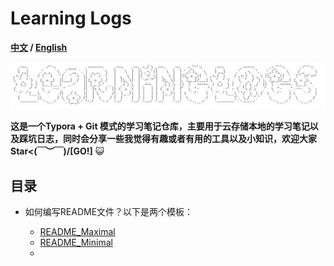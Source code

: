 # Learning Logs

**[中文](./README.md) / [English](./README_EN.md)**

![logo](./assets/logo.jpg)

**这是一个Typora + Git 模式的学习笔记仓库，主要用于云存储本地的学习笔记以及踩坑日志，同时会分享一些我觉得有趣或者有用的工具以及小知识，欢迎大家Star<(￣︶￣)/[GO!]** :smiley_cat:

## 目录

- 如何编写README文件？以下是两个模板：

  - [README_Maximal](./README_Template/maximal_readme.md)
  - [README_Minimal](./README_Template/minimal_readme.md)
  - 
